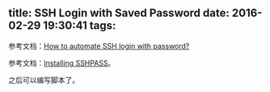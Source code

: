 
title: SSH Login with Saved Password
date: 2016-02-29 19:30:41
tags:
---

参考文档：[How to automate SSH login with password?](http://serverfault.com/questions/241588/how-to-automate-ssh-login-with-password)

参考文档：[Installing SSHPASS](https://gist.github.com/arunoda/7790979)。

之后可以编写脚本了。
